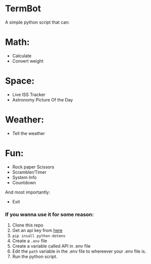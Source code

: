 # TermBot

A simple python script that can:

# Math:

- Calculate
- Convert weight

# Space:

- Live ISS Tracker
- Astronomy Picture Of the Day

# Weather:

- Tell the weather

# Fun:

- Rock paper Scissors
- Scrambler/Timer
- System Info
- Countdown

And most importantly:

- Exit

### If you wanna use it for some reason:

1. Clone this repo
2. Get an api key from [here](https://openweathermap.org/api)
3. `pip insall python-dotenv`
4. Create a `.env` file
5. Create a variable called API in .env file
6. Edit the `path` variable in the .env file to whereever your .env file is.
7. Run the python script.
